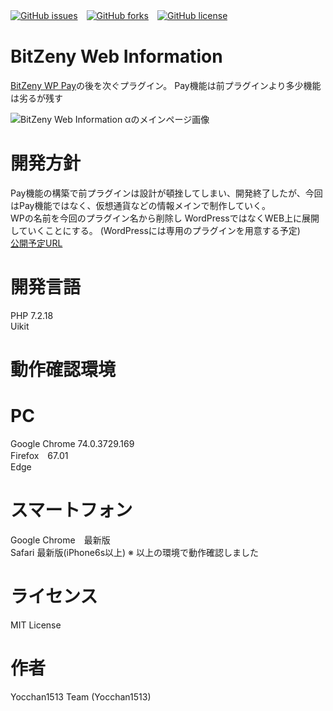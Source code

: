 [![GitHub issues](https://img.shields.io/github/issues/yocchan1513-team/BitZeny-Web-Information.svg?style=plastic)](https://github.com/yocchan1513-team/BitZeny-Web-Information/issues)　[![GitHub forks](https://img.shields.io/github/forks/yocchan1513-team/BitZeny-Web-Information.svg)](https://github.com/yocchan1513-team/BitZeny-Web-Information/network)　[![GitHub license](https://img.shields.io/github/license/yocchan1513-team/BitZeny-Web-Information.svg?style=plastic)](https://github.com/yocchan1513-team/BitZeny-Web-Information/blob/master/LICENSE)
    

# BitZeny Web Information
[BitZeny WP Pay](https://github.com/BitZenyPlus-WP-Pay/BitZeny_WP_Pay)の後を次ぐプラグイン。
Pay機能は前プラグインより多少機能は劣るが残す



![BitZeny Web Information αのメインページ画像](https://dl.dropboxusercontent.com/s/gsptns37vtbyfq5/BitZeny%20Web%20Information%20%CE%B1.jpg)







  
# 開発方針  
Pay機能の構築で前プラグインは設計が頓挫してしまい、開発終了したが、今回はPay機能ではなく、仮想通貨などの情報メインで制作していく。  
WPの名前を今回のプラグイン名から削除し WordPressではなくWEB上に展開していくことにする。 (WordPressには専用のプラグインを用意する予定)  
[公開予定URL](http://zny-service.yocchan1513.net/)  
# 開発言語  
PHP 7.2.18  
Uikit
# 動作確認環境  
# PC  
Google Chrome 74.0.3729.169  
Firefox　67.01  
Edge  
# スマートフォン  
Google Chrome　最新版  
Safari 最新版(iPhone6s以上)
※ 以上の環境で動作確認しました  
# ライセンス  
MIT License  
  
# 作者  
Yocchan1513 Team (Yocchan1513)  
  
